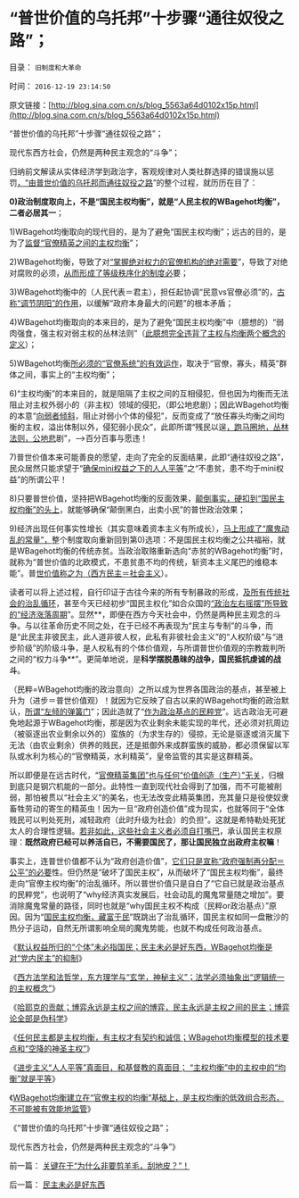 # “普世价值的乌托邦”十步骤“通往奴役之路”；

目录： `旧制度和大革命` 

时间： `2016-12-19 23:14:50` 

原文链接：[http://blog.sina.com.cn/s/blog_5563a64d0102x15p.html](http://blog.sina.com.cn/s/blog_5563a64d0102x15p.html)

“普世价值的乌托邦”十步骤“通往奴役之路”；

现代东西方社会，仍然是两种民主观念的“斗争”；

归纳前文解读从实体经济学到政治字，客观规律对人类社群选择的错误施以惩罚[，“由普世价值的乌托邦而通往奴役之路](../../../2009/7/18/左派乌托邦理想重温着哈耶克走向劳役之路.md)”的整个过程，就历历在目了：

**0)政治制度取向上，不是“国民主权均衡”，就是“人民主权的WBagehot均衡”，二者必居其一**；

1)WBagehot均衡取向的现代目的，是为了避免“国民主权均衡”；远古的目的，是为了[监督“官僚精英之间的主权均衡](../../../2013/2/9/明朝反腐败政策和精神文明建设.md)”；

2)WBagehot均衡，导致了对[“掌握绝对权力的官僚机构的绝对需要](../../../2013/1/8/绝对的权力过分自信时，不可克服的自卑和恐惧.md)”，导致了对绝对腐败的必须，[从而形成了等级秩序化的制度必](../../../2010/5/26/类种姓社会是非人权社会的最广泛的社会形态.md)要；

3)WBagehot均衡中的（人民代表＝君主），担任起协调“民意vs官僚必须”的，[古称“调节阴阳”的作用](../../../2016/8/26/民粹反资本主义的心态：恐惧“钢穴传统秩序的均衡被破坏”.md)，以缓解“政府本身最大的问题”的根本矛盾；

4)WBagehot均衡取向的本来目的，是为了避免“国民主权均衡”中（臆想的）“弱肉强食，强主权对弱主权的丛林法则”（[此臆想完全违背了主权与均衡两个概念的定义](../../../2016/12/12/民主未必是好东西.md)）；

5)WBagehot均衡[所必须的“官僚系统”的有效运作](../../../2016/12/8/公有制自相矛盾：必须限制“绝对必须”的“绝对的权力”；.md)，取决于“官僚，寡头，精英”群体之间，事实上的“主权均衡”；

6)“主权均衡”的本来目的，就是阻隔了主权之间的互相侵犯，但也因为均衡而无法阻止对主权外弱小的（非主权）领域的侵犯，（即公地悲剧）；因此WBagehot均衡的本意“[向弱者倾斜](../../../2009/7/31/弱势人群和人权弱势人群之人人平等.md)，阻止对弱小个体的侵犯”，反而变成了“放任寡头均衡之间均衡的主权，溢出体制以外，侵犯弱小民众”，此即所谓“残民以逞[，跑马圈地，丛林法则，公地悲](https://wp.me/p1tcNC-5w)剧”，——>百分百事与愿违！

7)普世价值本来可能善良的愿望，走向了完全的反面结果，此即“通往奴役之路”，民众居然只能求望于“[确保mini权益之下的人人平等](../../../2016/12/15/任何民主都是主权均衡，有主权才有契约和诚信；.md)”之“不患贫，患不均于mini权益”的所谓公平！

8)只要普世价值，坚持把WBagehot均衡的反面效果，[颠倒事实，硬扣到“国民主权均衡”的头上](../../../2016/12/13/美国社会的分裂，从来都是“看得见的手”制造不公平后的分裂；.md)，就能够确保“颠倒黑白，出卖小民”的普世政治效果；

9)经济出现任何事实性增长（其实意味着资本主义有所成长），[马上形成了“魔鬼动乱的常量”，](http://darthvad.blog.sohu.com/323310791.html)整个制度取向重新回到第0)选项：不是国民主权均衡之公共福裕，就是WBagehot均衡的传统赤贫。当政治取赂重新选向“赤贫的WBagehot均衡”时，就称为“普世价值的北欧模式，不患贫患不均的传统，斩资本主义尾巴的维稳本能”。普[世价值称之为（西方民主＝社会主义](../../../2016/11/15/不知进步真面目，只因身在进步中.md)）。

读者可以将上述过程，自行印证于古往今来的所有专制暴政的形成，[及所有传统社会的治乱循环](../../../2010/3/3/为什么历史治乱循环总是不息更残暴？.md)，甚至今天已经初步“国民主权化”如合众国的[“政治左右摇摆”所导致的“经济涨落周期](../../../2016/12/1/“通往奴役之路”与经济周期的形成机理；.md)”。显然**，即便在西方今天社会中，仍然是两种民主观念的斗争。与以往革命历史不同之处，在于已经不再表现为“民主与专制”的斗争，而是“此民主非彼民主，此人道非彼人权，此私有非彼社会主义”的“人权阶级”与“进步阶级”的阶级斗争，是人权私有的个体价值观，与所谓普世价值观的宗教裁判所之间的“权力斗争**”。更简单地说，是**科学摆脱愚昧的战争，国民抵抗虔诚的战斗**。

（民粹=WBagehot均衡的政治意向）之所以成为世界各国政治的基点，甚至被上升为（进步＝普世价值观）！就因为它反映了自古以来的WBagehot均衡的政治默认，[所谓“左倾的弹簧门](../../../2016/8/10/钢穴世界的“左倾弹簧门”，“拨乱反正”指“坚持中左路线”；.md)”；因此造就了“[作为政治基点的民粹党](../../../2016/12/15/美国两党制是杂交产物，作为政治基点的“民粹党”.md)”。远古政治无可避免地起源于WBagehot均衡，那是因为农业剩余未能实现的年代，还必须对抗周边（被驱逐出农业剩余以外的）蛮族的（为求生存的）侵掠，无论是驱逐或消灭属下无法（由农业剩余）供养的贱民，还是抵御外来成群蛮族的威胁，都必须保留以军队或水利为核心的“官僚精英，水利精英”，皇帝监管的其实是这群精英。

所以即便是在远古时代，“[官僚精英集团”也与任何“价值创造（生产）”无关](../../../2009/6/19/计划经济创造财富吗？.md)，归根到底只是钢穴机能的一部分。此特性一直到现代社会得到了加强，而不可能被削弱，那怕被贯以“社会主义”的美名，也无法改变此精英集团，充其量只是役使奴隶畜牲劳动的寄生的精英虫！因为一旦“政府创造价值”成为现实，也就等同于“全体贱民可以判处死刑，减轻政府（此时升级为社会）的负担”。这就是希特勒处死犹太人的合理性逻辑。[若非如此，这些社会主义者必须自打嘴巴](../../../2016/8/11/钢穴不是资本主义，市场经济也不是钢穴，列宁同志自作聪明；.md)，承认国民主权原理：**既然政府已经可以养活自已，不需要国民了，那让国民独立出政府主权嘛**！

事实上，连普世价值都不认为“政府创造价值”，[它们只是宣称“政府强制再分配＝公平”的必要](../../../2014/10/21/当前“改革”局限性可见著于“再分配，五年收入翻番”.md)性。但仍然是“破坏了国民主权”，从而破坏了“国民主权均衡”，最终走向“官僚主权均衡”的治乱循环。所以普世价值只是自白了“它自已就是政治基点的民粹党”，也说明了“why经济真实发展后，社会动乱的魔鬼常量随之增加”。要消除魔鬼常量的路径，同时也就是“why国民主权不构成（民粹or政治基点）”原因。因为“[国民主权均衡，藏富于民](../../../2016/12/9/国民主权均衡，不复官僚系统的必要性.md)”既跳出了治乱循环，国民主权如同一盘散沙的热分子运动，自然无所谓影响全局的魔鬼势能，也就不构成任何政治基点。

《[默认权益所归的“个体”未必指国民；民主未必是好东西，WBagehot均衡是对“党内民主”的抑制](../../../2016/12/12/民主未必是好东西.md)》

《[西方法学和法哲学，东方理学与“玄学，神秘主义”；法学必须抽象出“逻辑统一的主权概念”](../../../2016/12/13/西方法学和法哲学，东方理学与“玄学，神秘主义”.md)》

《[哈耶克的贡献；博弈永远是主权之间的博弈，民主永远是主权之间的民主；博弈论全部是伪科学](../../../2016/12/14/哈耶克是第一位正面提出“个体主权”的法学家；.md)》

《[任何民主都是主权均衡，有主权才有契约和诚信；WBagehot均衡模型的技术要点和“空降的神圣主权”](../../../2016/12/15/任何民主都是主权均衡，有主权才有契约和诚信；.md)》

《[进步主义“人人平等”真面目，和基督教的真面目；
“主权均衡”中的主权中的“均衡”就是平等](../../../2016/12/16/进步主义“人人平等”真面目，基督教阴险的真面目；.md)》

《[WBagehot均衡建立在“官僚主权的均衡”基础上，是主权均衡的低效组合形态，不可能被有效能地监管](../../../2016/12/17/反腐败的局限性，WBagehot均衡建立在“官僚主权的均衡”基础上.md)》

《“普世价值的乌托邦”十步骤“通往奴役之路”；

现代东西方社会，仍然是两种民主观念的“斗争”》

前一篇： [关键在于“为什么非要剪羊毛，刮地皮？”！](../../../2016/12/22/关键在于“为什么非要剪羊毛，刮地皮？”！.md)

后一篇： [民主未必是好东西](../../../2016/12/12/民主未必是好东西.md)


